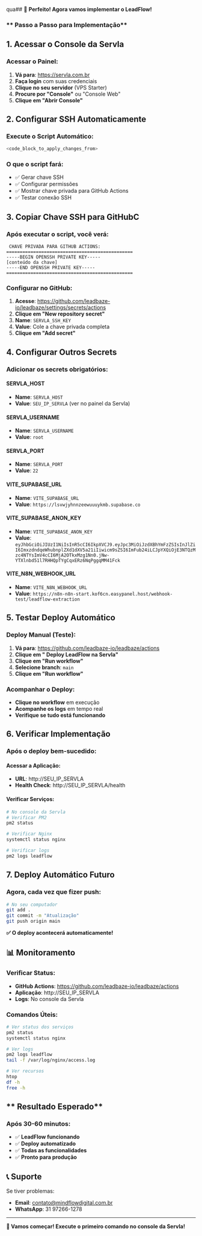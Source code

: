 qua## 🎉 **Perfeito! Agora vamos implementar o LeadFlow!**

### ** Passo a Passo para Implementação**

## **1. Acessar o Console da Servla**

### **Acessar o Painel:**
1. **Vá para**: https://servla.com.br
2. **Faça login** com suas credenciais
3. **Clique no seu servidor** (VPS Starter)
4. **Procure por "Console"** ou "Console Web"
5. **Clique em "Abrir Console"**

## **2. Configurar SSH Automaticamente**

### **Execute o Script Automático:**
```bash
<code_block_to_apply_changes_from>
```

### **O que o script fará:**
- ✅ Gerar chave SSH
- ✅ Configurar permissões
- ✅ Mostrar chave privada para GitHub Actions
- ✅ Testar conexão SSH

## **3. Copiar Chave SSH para GitHub**C

### **Após executar o script, você verá:**
```
 CHAVE PRIVADA PARA GITHUB ACTIONS:
===============================================
-----BEGIN OPENSSH PRIVATE KEY-----
[conteúdo da chave]
-----END OPENSSH PRIVATE KEY-----
===============================================
```

### **Configurar no GitHub:**
1. **Acesse**: https://github.com/leadbaze-io/leadbaze/settings/secrets/actions
2. **Clique em "New repository secret"**
3. **Name**: `SERVLA_SSH_KEY`
4. **Value**: Cole a chave privada completa
5. **Clique em "Add secret"**

## **4. Configurar Outros Secrets**

### **Adicionar os secrets obrigatórios:**

#### **SERVLA_HOST**
- **Name**: `SERVLA_HOST`
- **Value**: `SEU_IP_SERVLA` (ver no painel da Servla)

#### **SERVLA_USERNAME**
- **Name**: `SERVLA_USERNAME`
- **Value**: `root`

#### **SERVLA_PORT**
- **Name**: `SERVLA_PORT`
- **Value**: `22`

#### **VITE_SUPABASE_URL**
- **Name**: `VITE_SUPABASE_URL`
- **Value**: `https://lsvwjyhnnzeewuuuykmb.supabase.co`

#### **VITE_SUPABASE_ANON_KEY**
- **Name**: `VITE_SUPABASE_ANON_KEY`
- **Value**: `eyJhbGciOiJIUzI1NiIsInR5cCI6IkpXVCJ9.eyJpc3MiOiJzdXBhYmFzZSIsInJlZiI6ImxzdndqeWhubnplZXd1dXV5a21iIiwicm9sZSI6ImFub24iLCJpYXQiOjE3NTQzMzc4NTYsImV4cCI6MjA2OTkxMzg1Nn0.jNw-YTXlnbd51l7RHHQpTYgCqxERz6NqPggqMM41Fck`

#### **VITE_N8N_WEBHOOK_URL**
- **Name**: `VITE_N8N_WEBHOOK_URL`
- **Value**: `https://n8n-n8n-start.kof6cn.easypanel.host/webhook-test/leadflow-extraction`

## **5. Testar Deploy Automático**

### **Deploy Manual (Teste):**
1. **Vá para**: https://github.com/leadbaze-io/leadbaze/actions
2. **Clique em " Deploy LeadFlow na Servla"**
3. **Clique em "Run workflow"**
4. **Selecione branch**: `main`
5. **Clique em "Run workflow"**

### **Acompanhar o Deploy:**
- **Clique no workflow** em execução
- **Acompanhe os logs** em tempo real
- **Verifique se tudo está funcionando**

## **6. Verificar Implementação**

### **Após o deploy bem-sucedido:**

#### **Acessar a Aplicação:**
- **URL**: http://SEU_IP_SERVLA
- **Health Check**: http://SEU_IP_SERVLA/health

#### **Verificar Serviços:**
```bash
# No console da Servla
# Verificar PM2
pm2 status

# Verificar Nginx
systemctl status nginx

# Verificar logs
pm2 logs leadflow
```

## **7. Deploy Automático Futuro**

### **Agora, cada vez que fizer push:**
```bash
# No seu computador
git add .
git commit -m "Atualização"
git push origin main
```

**✅ O deploy acontecerá automaticamente!**

## **📊 Monitoramento**

### **Verificar Status:**
- **GitHub Actions**: https://github.com/leadbaze-io/leadbaze/actions
- **Aplicação**: http://SEU_IP_SERVLA
- **Logs**: No console da Servla

### **Comandos Úteis:**
```bash
# Ver status dos serviços
pm2 status
systemctl status nginx

# Ver logs
pm2 logs leadflow
tail -f /var/log/nginx/access.log

# Ver recursos
htop
df -h
free -h
```

## ** Resultado Esperado**

### **Após 30-60 minutos:**
- ✅ **LeadFlow funcionando**
- ✅ **Deploy automatizado**
- ✅ **Todas as funcionalidades**
- ✅ **Pronto para produção**

## **📞 Suporte**

Se tiver problemas:
- **Email**: contato@mindflowdigital.com.br
- **WhatsApp**: 31 97266-1278

---

**🚀 Vamos começar! Execute o primeiro comando no console da Servla!**
